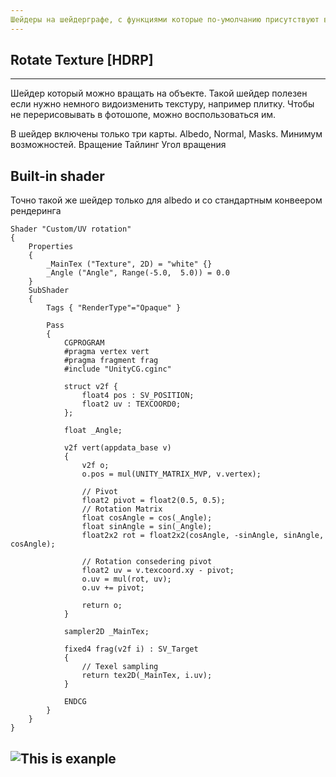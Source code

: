 ```yaml
---
Шейдеры на шейдерграфе, с функциями которые по-умолчанию присутствуют в UnrealEngine
---
```


## Rotate Texture [HDRP]
---
Шейдер который можно вращать на объекте.
Такой шейдер полезен если нужно немного видоизменить текстуру, например плитку.
Чтобы не перерисовывать в фотошопе, можно воспользоваться им.

В шейдер включены только три карты. Albedo, Normal, Masks.
Минимум возможностей. 
Вращение
Тайлинг
Угол вращения


## Built-in shader
Точно такой же шейдер только для albedo и со стандартным конвеером рендеринга

```hlsl
Shader "Custom/UV rotation"
{
    Properties
    {
        _MainTex ("Texture", 2D) = "white" {}
        _Angle ("Angle", Range(-5.0,  5.0)) = 0.0
    }
    SubShader
    {
        Tags { "RenderType"="Opaque" }
       
        Pass
        {
            CGPROGRAM
            #pragma vertex vert
            #pragma fragment frag
            #include "UnityCG.cginc"
 
            struct v2f {
                float4 pos : SV_POSITION;
                float2 uv : TEXCOORD0;
            };
 
            float _Angle;
 
            v2f vert(appdata_base v)
            {
                v2f o;
                o.pos = mul(UNITY_MATRIX_MVP, v.vertex);
 
                // Pivot
                float2 pivot = float2(0.5, 0.5);
                // Rotation Matrix
                float cosAngle = cos(_Angle);
                float sinAngle = sin(_Angle);
                float2x2 rot = float2x2(cosAngle, -sinAngle, sinAngle, cosAngle);
 
                // Rotation consedering pivot
                float2 uv = v.texcoord.xy - pivot;
                o.uv = mul(rot, uv);
                o.uv += pivot;
 
                return o;
            }
 
            sampler2D _MainTex;
 
            fixed4 frag(v2f i) : SV_Target
            {
                // Texel sampling
                return tex2D(_MainTex, i.uv);
            }
 
            ENDCG
        }
    }
}
```




![This is exanple](/RotateTexture/RotateTexture.gif)
---

